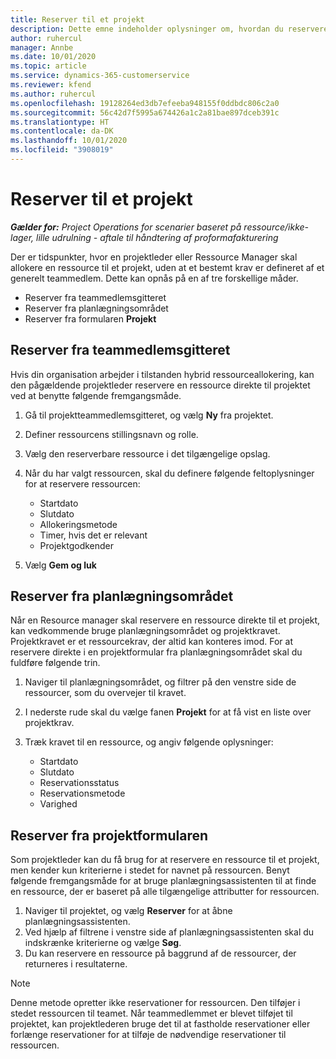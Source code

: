 ```yaml
---
title: Reserver til et projekt
description: Dette emne indeholder oplysninger om, hvordan du reserverer en ressource til et projekt.
author: ruhercul
manager: Annbe
ms.date: 10/01/2020
ms.topic: article
ms.service: dynamics-365-customerservice
ms.reviewer: kfend
ms.author: ruhercul
ms.openlocfilehash: 19128264ed3db7efeeba948155f0ddbdc806c2a0
ms.sourcegitcommit: 56c42d7f5995a674426a1c2a81bae897dceb391c
ms.translationtype: HT
ms.contentlocale: da-DK
ms.lasthandoff: 10/01/2020
ms.locfileid: "3908019"
---
```

# <a name="book-to-a-project"></a>Reserver til et projekt

_**Gælder for:** Project Operations for scenarier baseret på ressource/ikke-lager, lille udrulning - aftale til håndtering af proformafakturering_

Der er tidspunkter, hvor en projektleder eller Ressource Manager skal allokere en ressource til et projekt, uden at et bestemt krav er defineret af et generelt teammedlem. Dette kan opnås på en af tre forskellige måder.

- Reserver fra teammedlemsgitteret
- Reserver fra planlægningsområdet
- Reserver fra formularen **Projekt**

## <a name="book-from-the-team-member-grid"></a>Reserver fra teammedlemsgitteret

Hvis din organisation arbejder i tilstanden hybrid ressourceallokering, kan den pågældende projektleder reservere en ressource direkte til projektet ved at benytte følgende fremgangsmåde.

1. Gå til projektteammedlemsgitteret, og vælg **Ny** fra projektet.
2. Definer ressourcens stillingsnavn og rolle.
3. Vælg den reserverbare ressource i det tilgængelige opslag.
4. Når du har valgt ressourcen, skal du definere følgende feltoplysninger for at reservere ressourcen:

    - Startdato
    - Slutdato
    - Allokeringsmetode
    - Timer, hvis det er relevant
    - Projektgodkender

6. Vælg **Gem og luk**

## <a name="book-from-the-schedule-board"></a>Reserver fra planlægningsområdet

Når en Resource manager skal reservere en ressource direkte til et projekt, kan vedkommende bruge planlægningsområdet og projektkravet. Projektkravet er et ressourcekrav, der altid kan konteres imod. For at reservere direkte i en projektformular fra planlægningsområdet skal du fuldføre følgende trin.

1. Naviger til planlægningsområdet, og filtrer på den venstre side de ressourcer, som du overvejer til kravet.
2. I nederste rude skal du vælge fanen **Projekt** for at få vist en liste over projektkrav.
3. Træk kravet til en ressource, og angiv følgende oplysninger:

    - Startdato
    - Slutdato
    - Reservationsstatus
    - Reservationsmetode
    - Varighed

## <a name="book-from-the-project-form"></a>Reserver fra projektformularen

Som projektleder kan du få brug for at reservere en ressource til et projekt, men kender kun kriterierne i stedet for navnet på ressourcen. Benyt følgende fremgangsmåde for at bruge planlægningsassistenten til at finde en ressource, der er baseret på alle tilgængelige attributter for ressourcen. 

1. Naviger til projektet, og vælg **Reserver** for at åbne planlægningsassistenten.
2. Ved hjælp af filtrene i venstre side af planlægningsassistenten skal du indskrænke kriterierne og vælge **Søg**.
3. Du kan reservere en ressource på baggrund af de ressourcer, der returneres i resultaterne.

> [!NOTE]
> Denne metode opretter ikke reservationer for ressourcen. Den tilføjer i stedet ressourcen til teamet. Når teammedlemmet er blevet tilføjet til projektet, kan projektlederen bruge det til at fastholde reservationer eller forlænge reservationer for at tilføje de nødvendige reservationer til ressourcen.
